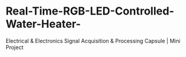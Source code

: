 # Real-Time-RGB-LED-Controlled-Water-Heater-
Electrical &amp; Electronics Signal Acquisition &amp; Processing Capsule | Mini Project
